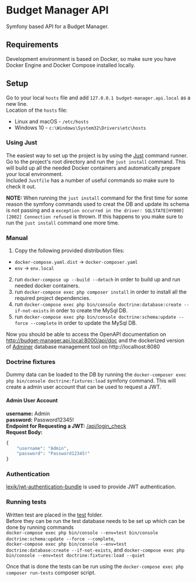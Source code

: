 # Budget Manager API
Symfony based API for a Budget Manager.

## Requirements
Development environment is based on Docker, so make sure you have Docker Engine and Docker Compose installed locally.

## Setup

Go to your local `hosts` file and add `127.0.0.1 budget-manager.api.local` as a new line.  
Location of the `hosts` file:
* Linux and macOS - `/etc/hosts`
* Windows 10 - `c:\Windows\System32\Drivers\etc\hosts`

### Using Just

The easiest way to set up the project is by using the [Just](https://github.com/casey/just) command runner.
Go to the project's root directory and run the `just install` command. This will build up all the needed Docker containers and automatically prepare your local environment.    
Included `Justfile` has a number of useful commands so make sure to check it out.

**NOTE:** When running the `just install` command for the first time for some reason the symfony commands used to creat the DB and update its schema is not
passing and a `exception occurred in the driver: SQLSTATE[HY000] [2002] Connection refused` is thrown. If this happens to you
make sure to run the `just install` command one more time.
### Manual

1. Copy the following provided distribution files:
* `docker-compose.yaml.dist` -> `docker-composer.yaml`
* `env` -> `env.local`
2. run `docker-compose up --build --detach` in order to build up and run needed docker containers.
3. run `docker-compose exec php composer install` in order to install all the required project dependencies.
4. run `docker-compose exec php bin/console doctrine:database:create --if-not-exists` in order to create the MySql DB.
5. run `docker-compose exec php bin/console doctrine:schema:update --force --complete` in order to update the MySql DB.


Now you should be able to access the OpenAPI documentation on http://budget-manager.api.local:8000/api/doc and the
dockerized version of [Adminer](https://www.adminer.org/) database management tool on http://localhost:8080
### Doctrine fixtures

Dummy data can be loaded to the DB by running the `docker-composer exec php bin/console doctrine:fixtures:load`
symfony command. This will create a admin user account that can be used to request a JWT.

#### Admin User Account  
**username:** Admin  
**password:** Password12345!  
**Endpoint for Requesting a JWT:**  [/api/login_check](http://budget-manager.api.local:8000/api/login_check)  
**Request Body:**
```php
{
    "username": "Admin",
    "password": "Password12345!"
}
```

### Authentication

[lexik/jwt-authentication-bundle](https://github.com/lexik/LexikJWTAuthenticationBundle) is used to provide
JWT authentication.

### Running tests
Written test are placed in the [test](https://github.com/ImSmoking/budget-manager/tree/master/tests) folder.  
Before they can be run the test database needs to be set up which can be done by running commands  
`docker-compose exec php bin/console --env=test bin/console doctrine:schema:update --force --complete`,  
`docker-compose exec php bin/console --env=test doctrine:database:create --if-not-exists`, and
`docker-compose exec php bin/console --env=test doctrine:fixtures:load --quiet`

Once that is done the tests can be run using the `docker-compose exec php composer run-tests` composer script.